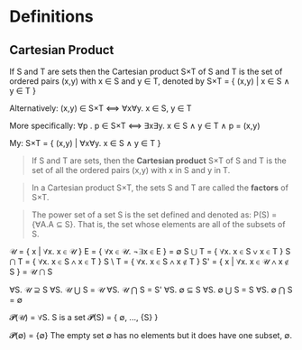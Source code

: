 # Definitions

## Cartesian Product

If S and T are sets 
then the Cartesian product S×T of S and T 
is the set of ordered pairs (x,y) 
with x ∈ S and y ∈ T, 
denoted by 
S×T = { (x,y) | x ∈ S ∧ y ∈ T }

Alternatively:
(x,y) ∈ S×T ⟺ ∀x∀y. x ∈ S, y ∈ T

More specifically:
∀p . p ∈ S×T ⟺ ∃x∃y. x ∈ S ∧ y ∈ T ∧ p = (x,y)

My:
S×T = { (x,y) | ∀x∀y. x ∈ S ∧ y ∈ T }


> If S and T are sets, then the **Cartesian product** S×T of S and T is the set of all the ordered pairs (x,y) with x in S and y in T.

> In a Cartesian product S×T, the sets S and T are called the **factors** of S×T.

> The power set of a set S is the set defined and denoted as: P(S) = {∀A.A ⊆ S}. That is, the set whose elements are all of the subsets of S.


𝒰 = { x | ∀x. x ∈ 𝒰 }
E = { ∀x ∈ 𝒰. ¬∃x ∈ E } = ∅
S ⋃ T = { ∀x. x ∈ S ∨ x ∈ T }
S ⋂ T = { ∀x. x ∈ S ∧ x ∈ T }
S \ T = { ∀x. x ∈ S ∧ x ∉ T }
S' = { x | ∀x. x ∈ 𝒰 ∧ x ∉ S } = 𝒰 ⋂ S

∀S. 𝒰 ⊇ S
∀S. 𝒰 ⋃ S = 𝒰
∀S. 𝒰 ⋂ S = S'
∀S. ∅ ⊆ S
∀S. ∅ ⋃ S = S
∀S. ∅ ⋂ S = ∅

𝓟(𝒰) = ∀S. S is a set
𝓟(S) = { ∅, ..., {S} }

𝓟(∅) = {∅} The empty set ∅ has no elements but it does have one subset, ∅.
